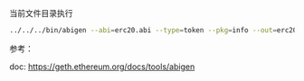 
当前文件目录执行

```bash
../../../bin/abigen --abi=erc20.abi --type=token --pkg=info --out=erc20.go
```


参考：

doc: https://geth.ethereum.org/docs/tools/abigen


